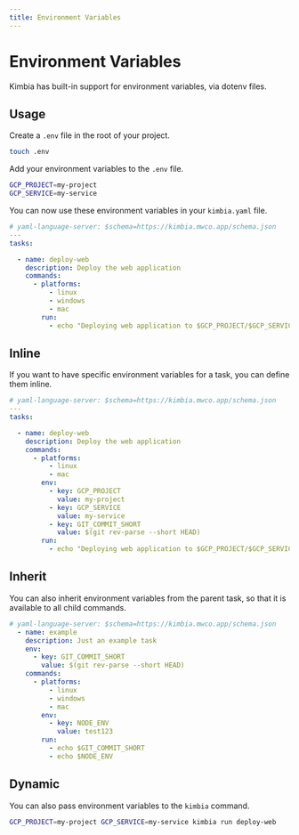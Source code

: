 ```yaml
---
title: Environment Variables
---
```

# Environment Variables

Kimbia has built-in support for environment variables,
via dotenv files.

## Usage

Create a `.env` file in the root of your project.

```sh
touch .env
```

Add your environment variables to the `.env` file.

```sh title=".env"
GCP_PROJECT=my-project
GCP_SERVICE=my-service
```

You can now use these environment variables in your `kimbia.yaml` file.

```yaml
# yaml-language-server: $schema=https://kimbia.mwco.app/schema.json
---
tasks:

  - name: deploy-web
    description: Deploy the web application
    commands:
      - platforms:
          - linux
          - windows
          - mac
        run:
          - echo "Deploying web application to $GCP_PROJECT/$GCP_SERVICE"
```

## Inline

If you want to have specific environment variables for a task,
you can define them inline.

```yaml
# yaml-language-server: $schema=https://kimbia.mwco.app/schema.json
---
tasks:

  - name: deploy-web
    description: Deploy the web application
    commands:
      - platforms:
          - linux
          - mac
        env:
          - key: GCP_PROJECT
            value: my-project
          - key: GCP_SERVICE
            value: my-service
          - key: GIT_COMMIT_SHORT
            value: $(git rev-parse --short HEAD)
        run:
          - echo "Deploying web application to $GCP_PROJECT/$GCP_SERVICE:$GIT_COMMIT_SHORT"
```

## Inherit

You can also inherit environment variables from the parent task,
so that it is available to all child commands.

```yaml
# yaml-language-server: $schema=https://kimbia.mwco.app/schema.json
  - name: example
    description: Just an example task
    env:
      - key: GIT_COMMIT_SHORT
        value: $(git rev-parse --short HEAD)
    commands:
      - platforms:
          - linux
          - windows
          - mac
        env:
          - key: NODE_ENV
            value: test123
        run:
          - echo $GIT_COMMIT_SHORT
          - echo $NODE_ENV
```

## Dynamic

You can also pass environment variables to the `kimbia` command.

```sh
GCP_PROJECT=my-project GCP_SERVICE=my-service kimbia run deploy-web
```
